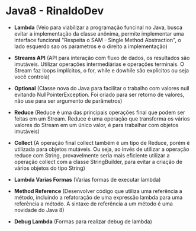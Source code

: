 # Java8 - RinaldoDev
- __Lambda__ (Veio para viabilizar a programação funcinal no Java, busca evitar a implementação da classe anônima, permite implementar uma interface funcional "Respeita o SAM - Single Method Abstraction", o lado esquerdo sao os parametros e o direito a implementação)  
  
  
- __Streams API__ (API para interação com fluxo de dados, os resultados são imutáveis. Utilizar operações intermediárias e operações terminais. O Stream faz loops implícitos, o for, while e dowhile são explícitos ou seja você controla)
  

- __Optional__ (Classe nova do Java para facilitar o trabalho com valores null evitando NullPointerException. Foi criado para ser retorno de valores, não use para ser argumento de parâmetros)
  

- __Reduce__ (Reduce é uma das principais operações final que podem ser feitas em um Stream. Reduce é uma
  operação que transforma os vários valores do Stream em um único valor, é para trabalhar com objetos imutáveis) 
  

- __Collect__ (A operação final collect também é um tipo de Reduce, porém é utilizada para objetos mutáveis. Ou
  seja, ao invés de utilizar a operação reduce com String, provavelmente seria mais eficiente utilizar a
  operação collect com a classe StringBuilder, para evitar a criação de vários objetos do tipo String)
  

- __Lambda Varias Formas__ (Varias formas de executar lambda)
  

- __Method Reference__ (Desenvolver código que utiliza uma referência a método, incluindo a refatoração de uma
  expressão lambda para uma referência a método. A sintaxe de referência a um método é uma novidade do Java 8)
  

- __Debug Lambda__ (Formas para realizar debug de lambda)